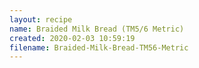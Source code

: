 ```yaml
---
layout: recipe
name: Braided Milk Bread (TM5/6 Metric)
created: 2020-02-03 10:59:19
filename: Braided-Milk-Bread-TM56-Metric
---
```

